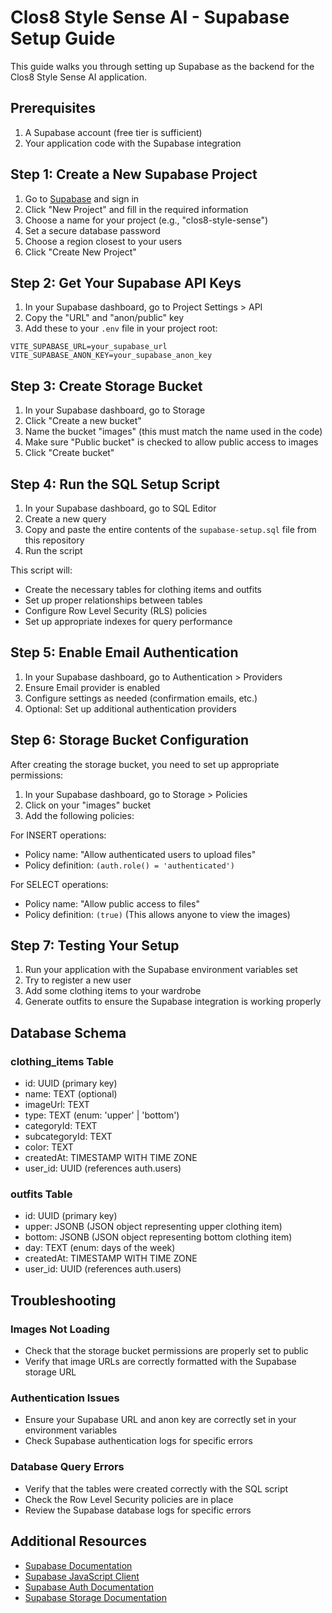 # Clos8 Style Sense AI - Supabase Setup Guide

This guide walks you through setting up Supabase as the backend for the Clos8 Style Sense AI application.

## Prerequisites

1. A Supabase account (free tier is sufficient)
2. Your application code with the Supabase integration

## Step 1: Create a New Supabase Project

1. Go to [Supabase](https://supabase.com) and sign in
2. Click "New Project" and fill in the required information
3. Choose a name for your project (e.g., "clos8-style-sense")
4. Set a secure database password
5. Choose a region closest to your users
6. Click "Create New Project"

## Step 2: Get Your Supabase API Keys

1. In your Supabase dashboard, go to Project Settings > API
2. Copy the "URL" and "anon/public" key
3. Add these to your `.env` file in your project root:

```
VITE_SUPABASE_URL=your_supabase_url
VITE_SUPABASE_ANON_KEY=your_supabase_anon_key
```

## Step 3: Create Storage Bucket

1. In your Supabase dashboard, go to Storage
2. Click "Create a new bucket"
3. Name the bucket "images" (this must match the name used in the code)
4. Make sure "Public bucket" is checked to allow public access to images
5. Click "Create bucket"

## Step 4: Run the SQL Setup Script

1. In your Supabase dashboard, go to SQL Editor
2. Create a new query
3. Copy and paste the entire contents of the `supabase-setup.sql` file from this repository
4. Run the script

This script will:
- Create the necessary tables for clothing items and outfits
- Set up proper relationships between tables
- Configure Row Level Security (RLS) policies
- Set up appropriate indexes for query performance

## Step 5: Enable Email Authentication

1. In your Supabase dashboard, go to Authentication > Providers
2. Ensure Email provider is enabled
3. Configure settings as needed (confirmation emails, etc.)
4. Optional: Set up additional authentication providers

## Step 6: Storage Bucket Configuration

After creating the storage bucket, you need to set up appropriate permissions:

1. In your Supabase dashboard, go to Storage > Policies
2. Click on your "images" bucket
3. Add the following policies:

For INSERT operations:
- Policy name: "Allow authenticated users to upload files"
- Policy definition: `(auth.role() = 'authenticated')`

For SELECT operations:
- Policy name: "Allow public access to files"
- Policy definition: `(true)` (This allows anyone to view the images)

## Step 7: Testing Your Setup

1. Run your application with the Supabase environment variables set
2. Try to register a new user
3. Add some clothing items to your wardrobe
4. Generate outfits to ensure the Supabase integration is working properly

## Database Schema

### clothing_items Table
- id: UUID (primary key)
- name: TEXT (optional)
- imageUrl: TEXT
- type: TEXT (enum: 'upper' | 'bottom')
- categoryId: TEXT
- subcategoryId: TEXT
- color: TEXT
- createdAt: TIMESTAMP WITH TIME ZONE
- user_id: UUID (references auth.users)

### outfits Table
- id: UUID (primary key)
- upper: JSONB (JSON object representing upper clothing item)
- bottom: JSONB (JSON object representing bottom clothing item)
- day: TEXT (enum: days of the week)
- createdAt: TIMESTAMP WITH TIME ZONE
- user_id: UUID (references auth.users)

## Troubleshooting

### Images Not Loading
- Check that the storage bucket permissions are properly set to public
- Verify that image URLs are correctly formatted with the Supabase storage URL

### Authentication Issues
- Ensure your Supabase URL and anon key are correctly set in your environment variables
- Check Supabase authentication logs for specific errors

### Database Query Errors
- Verify that the tables were created correctly with the SQL script
- Check the Row Level Security policies are in place
- Review the Supabase database logs for specific errors

## Additional Resources

- [Supabase Documentation](https://supabase.io/docs)
- [Supabase JavaScript Client](https://supabase.io/docs/reference/javascript/introduction)
- [Supabase Auth Documentation](https://supabase.io/docs/guides/auth)
- [Supabase Storage Documentation](https://supabase.io/docs/guides/storage)
